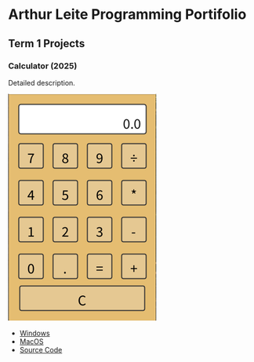 # Arthur Leite Programming Portifolio

## Term 1 Projects

### Calculator (2025)

Detailed description.

![RunningCalculator](https://github.com/arieteBiscate420790/Portifolio/blob/main/images/calc.png?raw=true)

* [Windows]()
* [MacOS]()
* [Source Code]()
